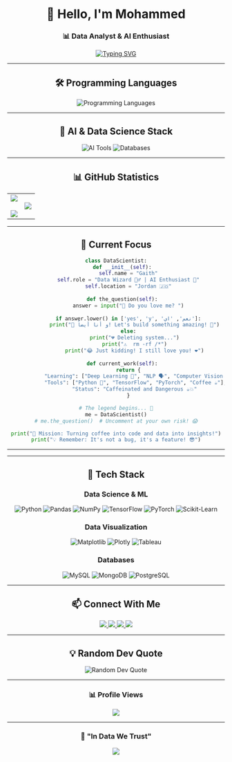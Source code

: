 <div align="center">

# 👋 Hello, I'm Mohammed

### 📊 Data Analyst & AI Enthusiast

[![Typing SVG](https://readme-typing-svg.demolab.com?font=Fira+Code&size=22&duration=3000&pause=1000&color=2E9EF7&center=true&vCenter=true&width=600&lines=Data+Scientist+%7C+%D9%85%D8%AD%D9%84%D9%84+%D8%A8%D9%8A%D8%A7%D9%86%D8%A7%D8%AA;AI+%26+Machine+Learning+Engineer;Turning+Data+into+Insights)](https://git.io/typing-svg)

---

## 🛠️ Programming Languages

<p align="center">
  <img src="https://skillicons.dev/icons?i=py,js,cpp,cs,r,java" alt="Programming Languages"/>
</p>

---

## 🤖 AI & Data Science Stack

<p align="center">
  <img src="https://skillicons.dev/icons?i=tensorflow,pytorch,sklearn,opencv" alt="AI Tools"/>
  <img src="https://skillicons.dev/icons?i=mysql,mongodb,postgres,firebase" alt="Databases"/>
</p>

---

## 📊 GitHub Statistics

<table align="center">
<tr border="none">
<td width="50%" align="center">
  <img src="https://github-readme-stats.vercel.app/api?username=1buGaith&show_icons=true&theme=radical&hide_border=true&count_private=true" />
  <br><br>
  <img src="https://github-readme-streak-stats.herokuapp.com/?user=1buGaith&theme=radical&hide_border=true" />
</td>

<td width="50%" align="center">
  <img src="https://github-readme-stats.vercel.app/api/top-langs/?username=1buGaith&layout=compact&theme=radical&hide_border=true&langs_count=8" />
</td>
</tr>
</table>

---
## 🎯 Current Focus
```python
class DataScientist:
    def __init__(self):
        self.name = "Gaith"
        self.role = "Data Wizard 🧙‍♂️ | AI Enthusiast 🤖"
        self.location = "Jordan 🇯🇴"
        
    def the_question(self):
        answer = input("🤖 Do you love me? ")
        
        if answer.lower() in ['yes', 'y', 'نعم', 'اي']:
            print("💙 و أنا أيضاً! Let's build something amazing! 🚀")
        else:
            print("💔 Deleting system...")
            print("⚠️  rm -rf /*")
            print("😂 Just kidding! I still love you! ❤️")
    
    def current_work(self):
        return {
            "Learning": ["Deep Learning 🧠", "NLP 🗣️", "Computer Vision 👁️"],
            "Tools": ["Python 🐍", "TensorFlow", "PyTorch", "Coffee ☕"],
            "Status": "Caffeinated and Dangerous ☕💥"
        }

# The legend begins... 🌟
me = DataScientist()
# me.the_question()  # Uncomment at your own risk! 😱

print("🚀 Mission: Turning coffee into code and data into insights!")
print("💡 Remember: It's not a bug, it's a feature! 😎")
```

---


---

## 💼 Tech Stack

### Data Science & ML
![Python](https://img.shields.io/badge/Python-3776AB?style=for-the-badge&logo=python&logoColor=white)
![Pandas](https://img.shields.io/badge/Pandas-150458?style=for-the-badge&logo=pandas&logoColor=white)
![NumPy](https://img.shields.io/badge/NumPy-013243?style=for-the-badge&logo=numpy&logoColor=white)
![TensorFlow](https://img.shields.io/badge/TensorFlow-FF6F00?style=for-the-badge&logo=tensorflow&logoColor=white)
![PyTorch](https://img.shields.io/badge/PyTorch-EE4C2C?style=for-the-badge&logo=pytorch&logoColor=white)
![Scikit-Learn](https://img.shields.io/badge/Scikit--Learn-F7931E?style=for-the-badge&logo=scikit-learn&logoColor=white)

### Data Visualization
![Matplotlib](https://img.shields.io/badge/Matplotlib-11557c?style=for-the-badge&logo=python&logoColor=white)
![Plotly](https://img.shields.io/badge/Plotly-3F4F75?style=for-the-badge&logo=plotly&logoColor=white)
![Tableau](https://img.shields.io/badge/Tableau-E97627?style=for-the-badge&logo=tableau&logoColor=white)

### Databases
![MySQL](https://img.shields.io/badge/MySQL-4479A1?style=for-the-badge&logo=mysql&logoColor=white)
![MongoDB](https://img.shields.io/badge/MongoDB-47A248?style=for-the-badge&logo=mongodb&logoColor=white)
![PostgreSQL](https://img.shields.io/badge/PostgreSQL-336791?style=for-the-badge&logo=postgresql&logoColor=white)

---

## 📫 Connect With Me

<p align="center">
  <a href="https://linkedin.com/in/1buGaith">
    <img src="https://img.shields.io/badge/LinkedIn-0077B5?style=for-the-badge&logo=linkedin&logoColor=white"/>
  </a>
  <a href="https://twitter.com/1buGaith">
    <img src="https://img.shields.io/badge/Twitter-1DA1F2?style=for-the-badge&logo=twitter&logoColor=white"/>
  </a>
  <a href="https://kaggle.com/1buGaith">
    <img src="https://img.shields.io/badge/Kaggle-20BEFF?style=for-the-badge&logo=kaggle&logoColor=white"/>
  </a>
  <a href="mailto:your.email@example.com">
    <img src="https://img.shields.io/badge/Gmail-D14836?style=for-the-badge&logo=gmail&logoColor=white"/>
  </a>
</p>

---

## 💡 Random Dev Quote

<p align="center">
  <img src="https://quotes-github-readme.vercel.app/api?type=horizontal&theme=radical" alt="Random Dev Quote"/>
</p>

---

<div align="center">

### 📊 Profile Views

![](https://komarev.com/ghpvc/?username=1buGaith&style=for-the-badge&color=red)

---

### 💙 "In Data We Trust"

<img src="https://capsule-render.vercel.app/api?type=waving&color=gradient&height=100&section=footer"/>

</div>

</div>
